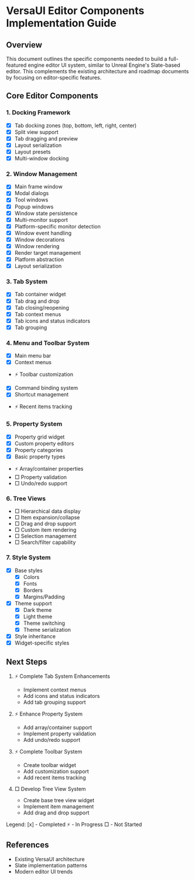 # VersaUI Editor Components Implementation Guide

## Overview
This document outlines the specific components needed to build a full-featured engine editor UI system, similar to Unreal Engine's Slate-based editor. This complements the existing architecture and roadmap documents by focusing on editor-specific features.

## Core Editor Components

### 1. Docking Framework
- [x] Tab docking zones (top, bottom, left, right, center)
- [x] Split view support
- [x] Tab dragging and preview
- [x] Layout serialization
- [x] Layout presets
- [x] Multi-window docking

### 2. Window Management
- [x] Main frame window
- [x] Modal dialogs
- [x] Tool windows
- [x] Popup windows
- [x] Window state persistence
- [x] Multi-monitor support
- [x] Platform-specific monitor detection
- [x] Window event handling
- [x] Window decorations
- [x] Window rendering
- [x] Render target management
- [x] Platform abstraction
- [x] Layout serialization

### 3. Tab System
- [x] Tab container widget
- [x] Tab drag and drop
- [x] Tab closing/reopening
- [x] Tab context menus
- [x] Tab icons and status indicators
- [x] Tab grouping

### 4. Menu and Toolbar System
- [x] Main menu bar
- [x] Context menus
- ⚡ Toolbar customization
- [x] Command binding system
- [x] Shortcut management
- ⚡ Recent items tracking

### 5. Property System
- [x] Property grid widget
- [x] Custom property editors
- [x] Property categories
- [x] Basic property types
- ⚡ Array/container properties
- □ Property validation
- □ Undo/redo support

### 6. Tree Views
- □ Hierarchical data display
- □ Item expansion/collapse
- □ Drag and drop support
- □ Custom item rendering
- □ Selection management
- □ Search/filter capability

### 7. Style System
- [x] Base styles
  - [x] Colors
  - [x] Fonts
  - [x] Borders
  - [x] Margins/Padding
- [x] Theme support
  - [x] Dark theme
  - [x] Light theme
  - [x] Theme switching
  - [x] Theme serialization
- [x] Style inheritance
- [x] Widget-specific styles

## Next Steps

1. ⚡ Complete Tab System Enhancements
   - Implement context menus
   - Add icons and status indicators
   - Add tab grouping support

2. ⚡ Enhance Property System
   - Add array/container support
   - Implement property validation
   - Add undo/redo support

3. ⚡ Complete Toolbar System
   - Create toolbar widget
   - Add customization support
   - Add recent items tracking

4. □ Develop Tree View System
   - Create base tree view widget
   - Implement item management
   - Add drag and drop support

Legend:
[x] - Completed
⚡ - In Progress
□ - Not Started

## References
- Existing VersaUI architecture
- Slate implementation patterns
- Modern editor UI trends